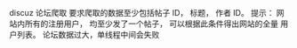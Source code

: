 discuz 论坛爬取
要求爬取的数据至少包括帖子 ID， 标题， 作者 ID。
提示： 网站内所有的注册用户， 均至少发了一个帖子， 可以根据此条件得出网站的全量
用户列表。
论坛数据过大，单线程中间会失败

